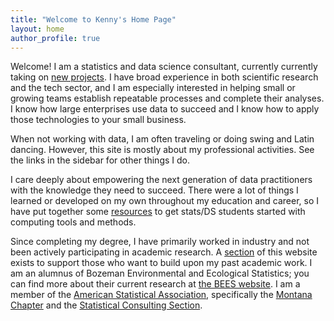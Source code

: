 ```yaml
---
title: "Welcome to Kenny's Home Page"
layout: home
author_profile: true
---
```


Welcome! I am a statistics and data science consultant, currently currently
taking on [new projects](consulting). I have broad experience in both
scientific research and the tech sector, and I am especially interested in
helping small or growing teams establish repeatable processes and complete
their analyses. I know how large enterprises use data to succeed and I know how
to apply those technologies to your small business.

When not working with data, I am often traveling or doing swing and Latin
dancing. However, this site is mostly about my professional activities.
See the links in the sidebar for other things I do.

I care deeply about empowering the next generation of data practitioners with
the knowledge they need to succeed. There were a lot of things I learned or
developed on my own throughout my education and career, so I have put together
some [resources](computing) to get stats/DS students started with computing
tools and methods.

Since completing my degree, I have primarily worked in industry and not been
actively participating in academic research. A [section](research) of this
website exists to support those who want to build upon my past academic work.
I am an alumnus of Bozeman Environmental and Ecological Statistics; you can
find more about their current research at
[the BEES website](https://bozemanenvrstat.github.io). I am a member of the
[American Statistical Association](https://www.amstat.org), specifically the
[Montana Chapter](https://community.amstat.org/montana/home) and the
[Statistical Consulting Section](https://community.amstat.org/cnsl/home).
